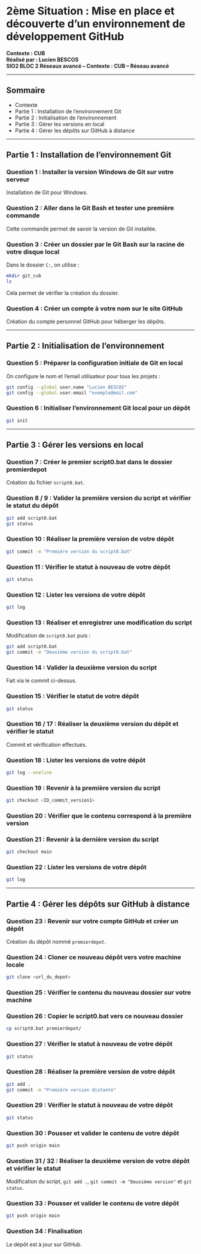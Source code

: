 # 2ème Situation : Mise en place et découverte d’un environnement de développement GitHub

**Contexte : CUB**  
**Réalisé par : Lucien BESCOS**  
**SIO2 BLOC 2 Réseaux avancé – Contexte : CUB – Réseau avancé**

---

## Sommaire
- Contexte
- Partie 1 : Installation de l’environnement Git
- Partie 2 : Initialisation de l’environnement
- Partie 3 : Gérer les versions en local
- Partie 4 : Gérer les dépôts sur GitHub à distance

---

## Partie 1 : Installation de l’environnement Git

### Question 1 : Installer la version Windows de Git sur votre serveur
Installation de Git pour Windows.

### Question 2 : Aller dans le Git Bash et tester une première commande
Cette commande permet de savoir la version de Git installée.

### Question 3 : Créer un dossier par le Git Bash sur la racine de votre disque local
Dans le dossier `C:`, on utilise :
```bash
mkdir git_cub
ls
```
Cela permet de vérifier la création du dossier.

### Question 4 : Créer un compte à votre nom sur le site GitHub
Création du compte personnel GitHub pour héberger les dépôts.

---

## Partie 2 : Initialisation de l’environnement

### Question 5 : Préparer la configuration initiale de Git en local
On configure le nom et l’email utilisateur pour tous les projets :
```bash
git config --global user.name "Lucien BESCOS"
git config --global user.email "exemple@mail.com"
```

### Question 6 : Initialiser l’environnement Git local pour un dépôt
```bash
git init
```

---

## Partie 3 : Gérer les versions en local

### Question 7 : Créer le premier script0.bat dans le dossier premierdepot
Création du fichier `script0.bat`.

### Question 8 / 9 : Valider la première version du script et vérifier le statut du dépôt
```bash
git add script0.bat
git status
```

### Question 10 : Réaliser la première version de votre dépôt
```bash
git commit -m "Première version du script0.bat"
```

### Question 11 : Vérifier le statut à nouveau de votre dépôt
```bash
git status
```

### Question 12 : Lister les versions de votre dépôt
```bash
git log
```

### Question 13 : Réaliser et enregistrer une modification du script
Modification de `script0.bat` puis :
```bash
git add script0.bat
git commit -m "Deuxième version du script0.bat"
```

### Question 14 : Valider la deuxième version du script
Fait via le commit ci-dessus.

### Question 15 : Vérifier le statut de votre dépôt
```bash
git status
```

### Question 16 / 17 : Réaliser la deuxième version du dépôt et vérifier le statut
Commit et vérification effectués.

### Question 18 : Lister les versions de votre dépôt
```bash
git log --oneline
```

### Question 19 : Revenir à la première version du script
```bash
git checkout <ID_commit_version1>
```

### Question 20 : Vérifier que le contenu correspond à la première version

### Question 21 : Revenir à la dernière version du script
```bash
git checkout main
```

### Question 22 : Lister les versions de votre dépôt
```bash
git log
```

---

## Partie 4 : Gérer les dépôts sur GitHub à distance

### Question 23 : Revenir sur votre compte GitHub et créer un dépôt
Création du dépôt nommé `premierdepot`.

### Question 24 : Cloner ce nouveau dépôt vers votre machine locale
```bash
git clone <url_du_depot>
```

### Question 25 : Vérifier le contenu du nouveau dossier sur votre machine

### Question 26 : Copier le script0.bat vers ce nouveau dossier
```bash
cp script0.bat premierdepot/
```

### Question 27 : Vérifier le statut à nouveau de votre dépôt
```bash
git status
```

### Question 28 : Réaliser la première version de votre dépôt
```bash
git add .
git commit -m "Première version distante"
```

### Question 29 : Vérifier le statut à nouveau de votre dépôt
```bash
git status
```

### Question 30 : Pousser et valider le contenu de votre dépôt
```bash
git push origin main
```

### Question 31 / 32 : Réaliser la deuxième version de votre dépôt et vérifier le statut
Modification du script, `git add .`, `git commit -m "Deuxième version"` et `git status`.

### Question 33 : Pousser et valider le contenu de votre dépôt
```bash
git push origin main
```

### Question 34 : Finalisation
Le dépôt est à jour sur GitHub.
